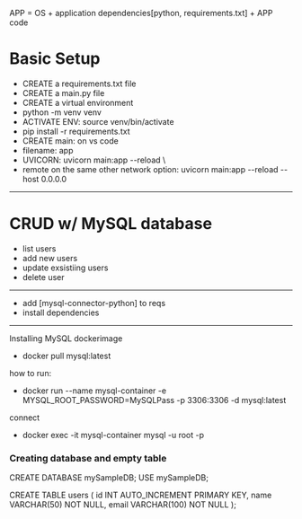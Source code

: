 APP = OS + application dependencies[python, requirements.txt] + APP code
# Basic Setup 
- CREATE a requirements.txt file 
- CREATE a main.py file 
- CREATE a virtual environment
- python -m venv venv
- ACTIVATE ENV: source venv/bin/activate
- pip install -r requirements.txt
- CREATE main: on vs code 
- filename: app
- UVICORN: uvicorn main:app --reload \
- remote on the same
other network option: uvicorn main:app --reload --host 0.0.0.0  

----

# CRUD w/ MySQL database
- list users 
- add new users
- update exsistiing users
- delete user
----
- add [mysql-connector-python] to reqs
- install dependencies

---
Installing MySQL dockerimage
- docker pull mysql:latest

how to run:
- docker run --name mysql-container -e MYSQL_ROOT_PASSWORD=MySQLPass -p 3306:3306 -d mysql:latest

connect 
- docker exec -it mysql-container mysql -u root -p

### Creating database and empty table 
CREATE DATABASE mySampleDB;
USE mySampleDB;

CREATE TABLE users (
    id INT AUTO_INCREMENT PRIMARY KEY,
    name VARCHAR(50) NOT NULL,
    email VARCHAR(100) NOT NULL
);









